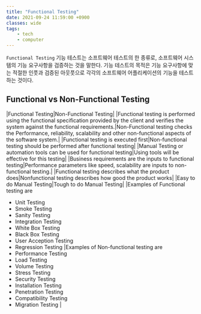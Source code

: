 ```yaml
---
title: "Functional Testing"
date: 2021-09-24 11:59:00 +0900
classes: wide
tags:
    - tech
    - computer
---
```


`Functional Testing` 기능 테스트는 소프트웨어 테스트의 한 종류로, 소프트웨어 시스템의 기능 요구사항을 검증하는 것을 말한다. 기능 테스트의 목적은 기능 요구사항에 맞는 적절한 인풋과 검증된 아웃풋으로 각각의 소프트웨어 어플리케이션의 기능을 테스트하는 것이다.

## Functional vs Non-Functional Testing

|Functional Testing|Non-Functional Testing|
|Functional testing is performed using the functional specification provided by the client and verifies the system against the functional requirements.|Non-Functional testing checks the  Performance, reliability, scalability and other non-functional aspects of the software system.|
|Functional testing is executed first|Non-functional testing should be performed after functional testing|
|Manual Testing or automation tools can be used for functional testing|Using tools will be effective for this testing|
|Business requirements are the inputs to functional testing|Performance parameters like speed, scalability are inputs to non-functional testing.|
|Functional testing describes what the product does|Nonfunctional testing describes how good the product works|
|Easy to do Manual Testing|Tough to do Manual Testing|
|Examples of Functional testing are
- Unit Testing
- Smoke Testing
- Sanity Testing
- Integration Testing
- White Box Testing
- Black Box Testing
- User Acception Testing
- Regression Testing
|Examples of Non-functional testing are
- Performance Testing
- Load Testing
- Volume Testing
- Stress Testing
- Security Testing
- Installation Testing
- Penetration Testing
- Compatibility Testing
- Migration Testing
|